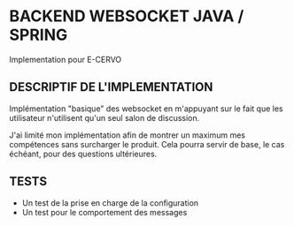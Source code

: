 # BACKEND WEBSOCKET JAVA / SPRING
Implementation pour E-CERVO

## DESCRIPTIF DE L'IMPLEMENTATION
Implémentation "basique" des websocket en m'appuyant sur le fait que les utilisateur n'utilisent qu'un seul salon de discussion.

J'ai limité mon implémentation afin de montrer un maximum mes compétences sans surcharger le produit. Cela pourra servir de base, le cas échéant, pour des questions ultérieures. 

## TESTS
- Un test de la prise en charge de la configuration
- Un test pour le comportement des messages 

